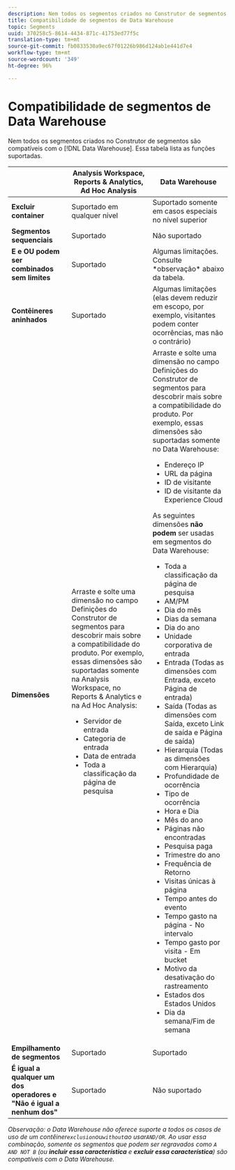 ```yaml
---
description: Nem todos os segmentos criados no Construtor de segmentos são compatíveis com o Data Warehouse. Essa tabela lista as funções suportadas.
title: Compatibilidade de segmentos de Data Warehouse
topic: Segments
uuid: 370258c5-8614-4434-871c-41753ed77f5c
translation-type: tm+mt
source-git-commit: fb0833530a9ec67f01226b986d124ab1e441d7e4
workflow-type: tm+mt
source-wordcount: '349'
ht-degree: 96%

---
```



# Compatibilidade de segmentos de Data Warehouse

Nem todos os segmentos criados no Construtor de segmentos são compatíveis com o [!DNL Data Warehouse]. Essa tabela lista as funções suportadas.

<table> 
 <thead> 
  <tr> 
   <th> </th> 
   <th> Analysis Workspace, Reports &amp; Analytics, Ad Hoc Analysis </th> 
   <th> Data Warehouse </th> 
  </tr> 
 </thead>
 <tbody> 
  <tr> 
   <td > <b>Excluir container</b> </td> 
   <td> Suportado em qualquer nível </td> 
   <td> Suportado somente em casos especiais no nível superior </td> 
  </tr> 
  <tr> 
   <td> <b>Segmentos sequenciais</b> </td> 
   <td> Suportado </td> 
   <td> Não suportado </td> 
  </tr> 
  <tr> 
   <td> <b>E e OU podem ser combinados sem limites</b> </td> 
   <td> Suportado </td> 
   <td> Algumas limitações. Consulte *observação* abaixo da tabela. </td> 
  </tr> 
  <tr> 
   <td> <b>Contêineres aninhados</b> </td> 
   <td> Suportado </td> 
   <td> Algumas limitações (elas devem reduzir em escopo, por exemplo, visitantes podem conter ocorrências, mas não o contrário) </td> 
  </tr> 
  <tr> 
   <td> <b>Dimensões</b> </td> 
   <td>Arraste e solte uma dimensão no campo <span class="uicontrol">Definições</span> do Construtor de segmentos para descobrir mais sobre a compatibilidade do produto. Por exemplo, essas dimensões são suportadas somente na Analysis Workspace, no Reports &amp; Analytics e na Ad Hoc Analysis: 
    <ul> 
     <li>Servidor de entrada </li> 
     <li>Categoria de entrada </li> 
     <li>Data de entrada </li> 
     <li>Toda a classificação da página de pesquisa </li> 
    </ul> </td> 
   <td> Arraste e solte uma dimensão no campo <span class="uicontrol">Definições</span> do Construtor de segmentos para descobrir mais sobre a compatibilidade do produto. Por exemplo, essas dimensões são suportadas somente no Data Warehouse: 
    <ul> 
     <li>Endereço IP </li> 
     <li>URL da página </li> 
     <li>ID de visitante </li> 
     <li>ID de visitante da Experience Cloud </li> 
    </ul> <p>As seguintes dimensões <b>não podem</b> ser usadas em segmentos do Data Warehouse: </p> 
    <ul> 
     <li>Toda a classificação da página de pesquisa </li> 
     <li>AM/PM </li> 
     <li>Dia do mês </li> 
     <li>Dias da semana </li> 
     <li>Dia do ano </li> 
     <li>Unidade corporativa de entrada </li> 
     <li>Entrada (Todas as dimensões com Entrada, exceto Página de entrada) </li> 
     <li>Saída (Todas as dimensões com Saída, exceto Link de saída e Página de saída) </li> 
     <li>Hierarquia (Todas as dimensões com Hierarquia) </li> 
     <li>Profundidade de ocorrência </li> 
     <li>Tipo de ocorrência </li> 
     <li>Hora e Dia </li> 
     <li>Mês do ano </li> 
     <li>Páginas não encontradas </li> 
     <li>Pesquisa paga </li> 
     <li>Trimestre do ano </li> 
     <li>Frequência de Retorno </li> 
     <li>Visitas únicas à página </li> 
     <li>Tempo antes do evento </li> 
     <li>Tempo gasto na página - No intervalo </li> 
     <li>Tempo gasto por visita - Em bucket </li> 
     <li>Motivo da desativação do rastreamento </li> 
     <li>Estados dos Estados Unidos </li> 
     <li>Dia da semana/Fim de semana </li> 
    </ul> </td> 
  </tr> 
  <tr> 
   <td> <b>Empilhamento de segmentos</b> </td> 
   <td> Suportado </td> 
   <td> Suportado </td> 
  </tr>
  <tr>
    <td><b>É igual a qualquer um dos operadores e "Não é igual a nenhum dos"</b></td>
    <td>Suportado</td>
    <td>Não suportado</td>
  </tr>
 </tbody> 
</table>

*Observação: o Data Warehouse não oferece suporte a todos os casos de uso de um contêiner`exclusion`ou`without`ao usar`AND/OR`. Ao usar essa combinação, somente os segmentos que podem ser regravados como `A AND NOT B` (ou **incluir essa característica** e **excluir essa característica**) são compatíveis com o Data Warehouse.*
